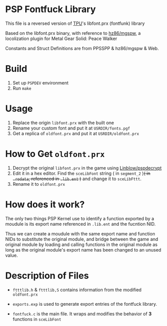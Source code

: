 # PSP Fontfuck Library
This file is a reversed version of [TPU](https://github.com/tpunix)'s libfont.prx (fontfunk) library

Based on the libfont.prx binary, with reference to [hz86/mgspw](https://github.com/hz86/mgspw), a locolization plugin for Metal Gear Solid: Peace Walker

Constants and Struct Definitions are from PPSSPP & hz86/mgspw & Web.

# Build
1. Set up `PSPDEV` environment
2. Run `make`

# Usage
1. Replace the origin `libfont.prx` with the built one
2. Rename your custom font and put it at `USRDIR/fonts.pgf`
3. Get a replica of `oldfont.prx` and put it at `USRDIR/oldfont.prx`

# How to Get `oldfont.prx`
1. Decrypt the original `libfont.prx` in the game using [Linblow/pspdecrypt](https://github.com/Linblow/pspdecrypt)
2. Edit it in a hex editor. Find the `sceLibFont` string ( in `segment_2` )~~( in `.rodata`, referenced in `.lib.ent` )~~ and change it to `sceLibFttt`.
3. Rename it to `oldfont.prx`

# How does it work?
The only two things PSP Kernel use to identify a function exported by a moudule is its export name referenced in `.lib.ent` and the fucntion NID.

Thus we can create a moudule with the same export name and function NIDs to substitute the original module, and bridge between the game and original module by loading and calling functions in the original module as long as the original module's export name has been changed to an unused value.

# Description of Files
+ `ftttlib.h` & `ftttlib,S` contains information from the modified `oldfont.prx`

+ `exports.exp` is used to generate export entries of the fontfuck library.

+ `fontfuck.c` is the main file. It wraps and modifies the behavior of **3** functions in `sceLibFont`